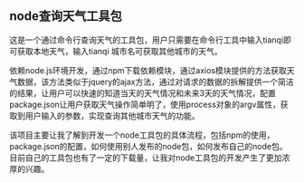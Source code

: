 

## node查询天气工具包 

这是一个通过命令行查询天气的工具包，用户只需要在命令行工具中输入tianqi即可获取本地天气，输入tianqi 城市名可获取其他城市的天气。

依赖node.js环境开发，通过npm下载依赖模块，通过axios模块提供的方法获取天气数据，该方法类似于jquery的ajax方法，通过对请求的数据的拆解提供一个简洁的结果，让用户可以快速的知道当天的天气情况和未来3天的天气情况，配置package.json让用户获取天气操作简单明了，使用process对象的argv属性，获取到用户输入的参数，实现查询其他城市天气的功能。

该项目主要让我了解到开发一个node工具包的具体流程，包括npm的使用，package.json的配置，如何使用别人发布的node包，如何发布自己的node包。目前自己的工具包也有了一定的下载量，让我对node工具包的开发产生了更加浓厚的兴趣。
